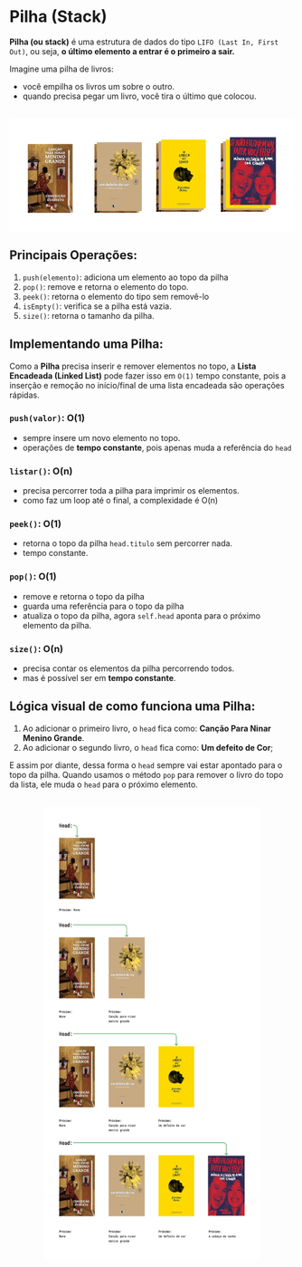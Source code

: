 # Pilha (Stack)

**Pilha (ou stack)** é uma estrutura de dados do tipo `LIFO (Last In, First Out)`, ou seja, **o último elemento a entrar é o primeiro a sair.**

Imagine uma pilha de livros:
- você empilha os livros um sobre o outro.
- quando precisa pegar um livro, você tira o último que colocou.

</br>
<img src="assets/pilha-livros.png" width=600 height=200 style="display: block; margin: 0 auto"/>

## Principais Operações:
1. `push(elemento)`: adiciona um elemento ao topo da pilha
2. `pop()`: remove e retorna o elemento do topo.
3. `peek()`: retorna o elemento do tipo sem removê-lo
4. `isEmpty()`: verifica se a pilha está vazia.
5. `size()`: retorna o tamanho da pilha.

## Implementando uma Pilha:
Como a **Pilha** precisa inserir e remover elementos no topo, a **Lista Encadeada (Linked List)** pode fazer isso em `O(1)` tempo constante, pois a inserção e remoção no início/final de uma lista encadeada são operações rápidas.

### `push(valor)`: O(1) 
- sempre insere um novo elemento no topo.
- operações de **tempo constante**, pois apenas muda a referência do `head`

### `listar()`: O(n)
- precisa percorrer toda a pilha para imprimir os elementos.
- como faz um loop até o final, a complexidade é O(n)

### `peek()`: O(1)
- retorna o topo da pilha `head.titulo` sem percorrer nada.
- tempo constante.

### `pop()`: O(1)
- remove e retorna o topo da pilha
- guarda uma referência para o topo da pilha
- atualiza o topo da pilha, agora `self.head` aponta para o próximo elemento da pilha.

### `size()`: O(n)
- precisa contar os elementos da pilha percorrendo todos.
- mas é possível ser em **tempo constante**.
  
## Lógica visual de como funciona uma Pilha:

1. Ao adicionar o primeiro livro, o `head` fica como: **Canção Para Ninar Menino Grande**.
2. Ao adicionar o segundo livro, o `head` fica como: **Um defeito de Cor**;

E assim por diante, dessa forma o `head` sempre vai estar apontado para o topo da pilha. Quando usamos o método `pop` para remover o livro do topo da lista, ele muda o `head` para o próximo elemento.

</br>
<img src="assets/exemplo-logica.png" width=380 height=800 style="display: block; margin: 0 auto"/>
</br>

